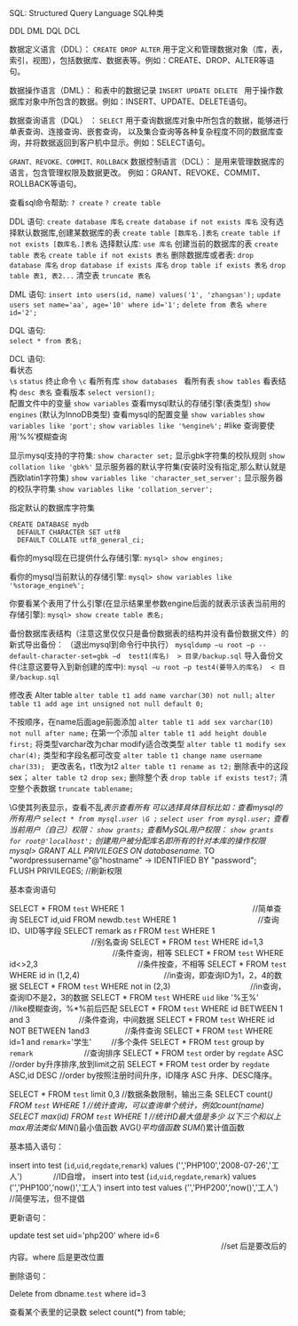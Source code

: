 SQL: Structured Query Language
SQL种类

DDL DML DQL DCL

数据定义语言（DDL）： 
`CREATE DROP ALTER`
用于定义和管理数据对象（库，表，索引，视图），包括数据库、数据表等。例如：CREATE、DROP、ALTER等语句。 

数据操作语言（DML）： 和表中的数据记录
`INSERT UPDATE DELETE `
用于操作数据库对象中所包含的数据。例如：INSERT、UPDATE、DELETE语句。

数据查询语言（DQL） ：
`SELECT`
用于查询数据库对象中所包含的数据，能够进行单表查询、连接查询、嵌套查询，
以及集合查询等各种复杂程度不同的数据库查询，并将数据返回到客户机中显示。例如：SELECT语句。 

`GRANT、REVOKE、COMMIT、ROLLBACK`
数据控制语言（DCL）：
是用来管理数据库的语言，包含管理权限及数据更改。
例如：GRANT、REVOKE、COMMIT、ROLLBACK等语句。


查看sql命令帮助:
`? create`
`? create table`

DDL 语句:
`create database 库名`
`create database if not exists 库名`
没有选择默认数据库,创建某数据库的表
`create table [数库名.]表名`
`create table if not exists [数库名.]表名`
选择默认库:
`use 库名`
创建当前的数据库的表
`create table 表名`
`create table if not exists 表名`
删除数据库或者表:
`drop database 库名`
`drop database if exists 库名`
`drop table if exists 表名`
`drop table 表1, 表2...`
清空表
`truncate 表名`

DML 语句:
`insert into users(id, name) values('1', 'zhangsan');`
`update users set name='aa', age='10' where id='1';`
`delete from 表名 where id='2';`

DQL 语句:     
`select * from 表名;`

DCL 语句:    
看状态     
`\s` `status`
终止命令
`\c`
看所有库
`show databases `
看所有表
`show tables`
看表结构
`desc 表名`
查看版本
`select version();`       
配置文件中的变量
`show variables`
查看mysql默认的存储引擎(表类型)
`show engines` (默认为InnoDB类型)
查看mysql的配置变量
`show variables`
`show variables like 'port';`
`show variables like '%engine%';` #like 查询要使用‘%%’模糊查询


显示mysql支持的字符集:
`show character set;`
显示gbk字符集的校队规则
`show collation like 'gbk%'` 
显示服务器的默认字符集(安装时没有指定,那么默认就是西欧latin1字符集)
`show variables like 'character_set_server';`
显示服务器的校队字符集
`show variables like 'collation_server';`

指定默认的数据库字符集
```
CREATE DATABASE mydb
  DEFAULT CHARACTER SET utf8
  DEFAULT COLLATE utf8_general_ci;
```

看你的mysql现在已提供什么存储引擎:
`mysql> show engines;`

看你的mysql当前默认的存储引擎:
`mysql> show variables like '%storage_engine%';`

你要看某个表用了什么引擎(在显示结果里参数engine后面的就表示该表当前用的存储引擎):
`mysql> show create table 表名;`

备份数据库表结构（注意这里仅仅只是备份数据表的结构并没有备份数据文件）的新式导出备份：
（退出mysql到命令行中执行）
`mysqldump –u root –p --default-character-set=gbk –d  test1(库名)  > 目录/backup.sql`
导入备份文件(注意这要导入到新创建的库中):
`mysql –u root –p test4(要导入的库名)  < 目录/backup.sql`

修改表
Alter table 
`alter table t1 add name varchar(30) not null;`
`alter table t1 add age int unsigned not null default 0;`

不按顺序，在name后面age前面添加
`alter table t1 add sex varchar(10) not null after name;`
在第一个添加
`alter table t1 add height double first;`
将类型varchar改为char modify适合改类型
`alter table t1 modify sex char(4);`
类型和字段名都可改变
`alter table t1 change name username char(33); `
更改表名，t1改为t2
`alter table t1 rename as t2;`
删除表中的这段sex；
`alter table t2 drop sex;`
删除整个表
`drop table if exists test7;`
清空整个表数据
`truncate tablename;`

\G使其列表显示，查看不乱*表示查看所有 可以选择具体目标比如：查看mysql的所有用户
`select * from mysql.user \G ;`
`select user from mysql.user;`
查看当前用户（自己）权限：
`show grants;`
查看MySQL用户权限：
`show grants for root@'localhost';`
创建用户被分配库名即所有的针对本库的操作权限
mysql> GRANT ALL PRIVILEGES ON databasename.* TO "wordpressusername"@"hostname"
    -> IDENTIFIED BY "password";    
FLUSH PRIVILEGES;       //刷新权限  


基本查询语句

SELECT * FROM `test` WHERE 1 　　　　　　　　　　　　 　　　　//简单查询
SELECT id,uid FROM newdb.`test` WHERE 1 　　　　　　 　　　　//查询ID、UID等字段
SELECT remark as r FROM `test` WHERE 1 　　　　　　　　 　　 //别名查询
SELECT * FROM `test` WHERE id=1,3 　　　　　　　　　　　 　　//条件查询，相等
SELECT * FROM `test` WHERE id<>2,3 　　　　　　　　　　 　　 //条件按查，不相等
SELECT * FROM `test` WHERE id in (1,2,4) 　　　　　　　　　 　 //in查询，即查询ID为1，2，4的数据
SELECT * FROM `test` WHERE not in (2,3)　　　　　　　　　　    //in查询，查询ID不是2，3的数据
SELECT * FROM `test` WHERE `uid` like '%王%'　　　　　　　　 //like模糊查询，%*%前后匹配
SELECT * FROM `test` WHERE id BETWEEN 1 and 3　　　　　　  //条件查询，中间数据
SELECT * FROM `test` WHERE id NOT BETWEEN 1and3 　　　　 //条件查询
SELECT * FROM `test` WHERE id=1 and `remark`='学生' 　　     //多个条件
SELECT * FROM `test` group by `remark`        　　　　　　        //查询排序
SELECT * FROM `test` order by `regdate` ASC                         //order by升序排序,放到limit之前
SELECT * FROM `test` order by `regdate` ASC,id DESC            //order by按照注册时间升序，ID降序
ASC 升序、DESC降序。

SELECT * FROM `test` limit 0,3                                               //数据条数限制，输出三条
SELECT count(*) FROM `test` WHERE 1                                  //统计查询，可以查询单个统计，例如count(name)
SELECT max(id) FROM `test` WHERE 1                                   //统计ID最大值是多少
以下三个和以上max用法类似
MIN(*)最小值函数
AVG(*)平均值函数
SUM(*)累计值函数

基本插入语句：

insert into test (`id`,`uid`,`regdate`,`remark`) values ('','PHP100','2008-07-26','工人')　　　　//ID自增，
insert into test (`id`,`uid`,`regdate`,`remark`) values ('','PHP100','now()','工人')
insert into test values ('','PHP200','now()','工人')　　　　　　　　　　　　　　　　　　　　　　　　 //简便写法，但不提倡

更新语句：

update test set uid='php200' where id=6 　　　　　　　　　　　　　　　　　　　　　　　　　　　 //set 后是要改后的内容。where 后是更改位置

删除语句：

Delete from dbname.`test` where id=3

查看某个表里的记录数
select count(*) from table;






